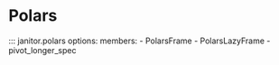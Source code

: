 # Polars

::: janitor.polars
    options:
      members:
      - PolarsFrame
      - PolarsLazyFrame
      - pivot_longer_spec
